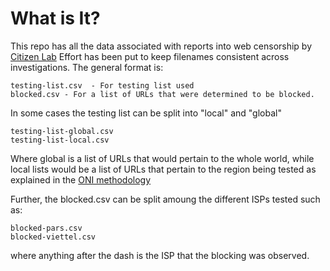 What is It?
============

This repo has all the data associated with reports into web censorship by [Citizen Lab](https://citizenlab.org) 
Effort has been put to keep filenames consistent across investigations.  The general format is:

	testing-list.csv  - For testing list used
	blocked.csv - For a list of URLs that were determined to be blocked.

In some cases the testing list can be split into "local" and "global"

	testing-list-global.csv
	testing-list-local.csv

Where global is a list of URLs that would pertain to the whole world, while local lists would be a list
of URLs that pertain to the region being tested as explained in the [ONI methodology](https://opennet.net/oni-faq)

Further, the blocked.csv can be split amoung the different ISPs tested such as:

	blocked-pars.csv
	blocked-viettel.csv

where anything after the dash is the ISP that the blocking was observed.



